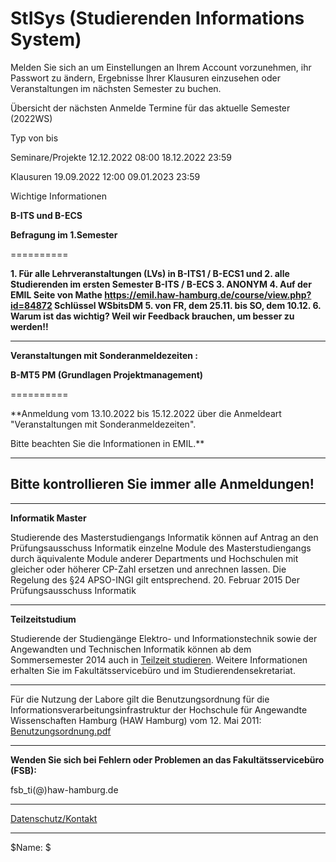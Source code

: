 StISys (Studierenden Informations System)
==========

Melden Sie sich an um Einstellungen an Ihrem Account vorzunehmen, ihr Passwort zu ändern, Ergebnisse Ihrer Klausuren einzusehen oder Veranstaltungen im nächsten Semester zu buchen.

 Übersicht der nächsten Anmelde Termine für das aktuelle Semester (2022WS)

Typ von bis

Seminare/Projekte 12.12.2022 08:00 18.12.2022 23:59

Klausuren 19.09.2022 12:00 09.01.2023 23:59

 Wichtige Informationen

**B-ITS und B-ECS**

**Befragung im 1.Semester**

==========

**1. Für alle Lehrveranstaltungen (LVs) in B-ITS1 / B-ECS1 und
2. alle Studierenden im ersten Semester B-ITS / B-ECS
3. ANONYM
4. Auf der EMIL Seite von Mathe
 https://emil.haw-hamburg.de/course/view.php?id=84872
 Schlüssel WSbitsDM
5. von FR, dem 25.11. bis SO, dem 10.12.
6. Warum ist das wichtig?
 Weil wir Feedback brauchen, um besser zu werden!!**

---

**Veranstaltungen mit Sonderanmeldezeiten :**

**B-MT5 PM (Grundlagen Projektmanagement)**

==========

**Anmeldung vom 13.10.2022 bis 15.12.2022 über die Anmeldeart "Veranstaltungen mit Sonderanmeldezeiten".

 Bitte beachten Sie die Informationen in EMIL.**

---

**Bitte kontrollieren Sie immer alle Anmeldungen!**
----------

---

**Informatik Master**

Studierende des Masterstudiengangs Informatik können auf Antrag an den Prüfungsausschuss Informatik einzelne Module des Masterstudiengangs durch äquivalente Module anderer Departments und Hochschulen mit gleicher oder höherer CP-Zahl ersetzen und anrechnen lassen. Die Regelung des §24 APSO-INGI gilt entsprechend.
20. Februar 2015
 Der Prüfungsausschuss Informatik

---

**Teilzeitstudium**

Studierende der Studiengänge Elektro- und Informationstechnik sowie der Angewandten und Technischen Informatik können ab dem Sommersemester 2014 auch in [Teilzeit studieren](http://www.haw-hamburg.de/teilzeitstudium.html). Weitere Informationen erhalten Sie im Fakultätsservicebüro und im Studierendensekretariat.

---

 Für die Nutzung der Labore gilt die Benutzungsordnung für die Informationsverarbeitungsinfrastruktur
der Hochschule für Angewandte Wissenschaften Hamburg (HAW Hamburg) vom 12. Mai 2011: [Benutzungsordnung.pdf](https://www.haw-hamburg.de/fileadmin/ITSC/PDF/Benutzerordnung.pdf)

---

**Wenden Sie sich bei Fehlern oder Problemen an das Fakultätsservicebüro (FSB):**

 fsb\_ti(@)haw-hamburg.de

---
[Datenschutz/Kontakt](/datenschutz.html)

---

$Name: $

